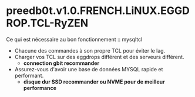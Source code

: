 # preedb0t.v1.0.FRENCH.LiNUX.EGGDROP.TCL-RyZEN #

Ce qui est nécessaire au bon fonctionnement :: mysqltcl

- Chacune des commandes à son propre TCL pour éviter le lag.
- Charger vos TCL sur des eggdrops différent et des serveurs différent.
  - **connection gbit recommander**
- Assurez-vous d'avoir une base de données MYSQL rapide et performant.
  - **disque dur SSD recommander ou NVME pour de meilleur performance**
  
